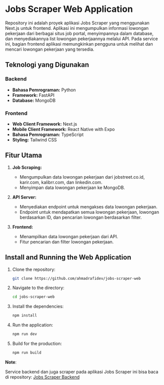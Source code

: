 # Jobs Scraper Web Application

Repository ini adalah proyek aplikasi Jobs Scraper yang menggunakan Next.js untuk frontend. Aplikasi ini mengumpulkan informasi lowongan pekerjaan dari berbagai situs job portal, menyimpannya dalam database, dan menyediakannya list lowongan pekerjaannya melalui API. Pada service ini, bagian frontend aplikasi memungkinkan pengguna untuk melihat dan mencari lowongan pekerjaan yang tersedia.

## Teknologi yang Digunakan

### Backend
- **Bahasa Pemrograman:** Python
- **Framework:** FastAPI
- **Database:** MongoDB

### Frontend
- **Web Client Framework:** Next.js
- **Mobile Client Framework:** React Native with Expo
- **Bahasa Pemrograman:** TypeScript
- **Styling:** Tailwind CSS

## Fitur Utama

1. **Job Scraping:**
   - Mengumpulkan data lowongan pekerjaan dari jobstreet.co.id, karir.com, kalibrr.com, dan linkedin.com.
   - Menyimpan data lowongan pekerjaan ke MongoDB.

2. **API Server:**
   - Menyediakan endpoint untuk mengakses data lowongan pekerjaan.
   - Endpoint untuk mendapatkan semua lowongan pekerjaan, lowongan berdasarkan ID, dan pencarian lowongan berdasarkan filter.

3. **Frontend:**
   - Menampilkan data lowongan pekerjaan dari API.
   - Fitur pencarian dan filter lowongan pekerjaan.


## Install and Running the Web Application 

1. Clone the repository:
   ```bash
   git clone https://github.com/ahmadrafidev/jobs-scraper-web

2. Navigate to the directory:
   ```bash 
   cd jobs-scraper-web

3. Install the dependencies:
    ```bash 
    npm install

4. Run the application:
    ```bash 
    npm run dev

5. Build for the production:
   ```bash
   npm run build
   ```

**Note**: 

Service backend dan juga scraper pada aplikasi Jobs Scraper ini bisa baca di repository: [Jobs Scraper Backend](https://github.com/ahmadrafidev/jobs-scraper-backend)
